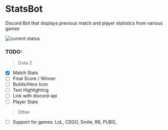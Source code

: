 # StatsBot
Discord Bot that displays previous match and player statistics from various games

![current status](https://gyazo.com/6f93ed03329fd827a8418198a77d455f)
### TODO:
> Dota 2
- [x] Match Stats
- [ ] Final Score / Winner
- [ ] Builds/Hero Icon
- [ ] Text Highlighting
- [ ] Link with discord-api
- [ ] Player Stats

> Other
- [ ] Support for games: LoL, CSGO, Smite, R6, PUBG, 
